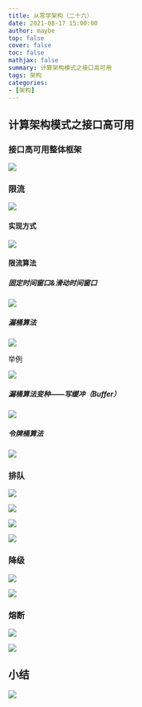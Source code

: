 ```yaml
---
title: 从零学架构（二十六）
date: 2021-08-17 15:00:00
author: maybe
top: false
cover: false
toc: false
mathjax: false
summary: 计算架构模式之接口高可用
tags: 架构
categories:
- [架构]
---
```

## 计算架构模式之接口高可用

### 接口高可用整体框架

![](/medias/assets/architecture/20210817115229.png)

### 限流

![](/medias/assets/architecture/20210817115358.png)

#### 实现方式

![](/medias/assets/architecture/20210817115548.png)

#### 限流算法

##### 固定时间窗口&滑动时间窗口

![](/medias/assets/architecture/20210817115827.png)

##### 漏桶算法

![](/medias/assets/architecture/20210817115944.png)

举例

![](/medias/assets/architecture/20210817120043.png)

##### 漏桶算法变种——写缓冲（Buffer）

![](/medias/assets/architecture/20210817120351.png)

##### 令牌桶算法

![](/medias/assets/architecture/20210817120536.png)

### 排队

![](/medias/assets/architecture/20210817120654.png)

![](/medias/assets/architecture/20210817120756.png)

![](/medias/assets/architecture/20210817143701.png)

![](/medias/assets/architecture/20210817143959.png)

### 降级

![](/medias/assets/architecture/20210817144133.png)

![](/medias/assets/architecture/20210817144238.png)

### 熔断

![](/medias/assets/architecture/20210817144332.png)

![](/medias/assets/architecture/20210817144407.png)

## 小结

![](/medias/assets/architecture/计算架构模式之接口高可用.png)
